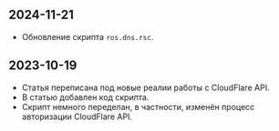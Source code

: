 ## 2024-11-21

- Обновление скрипта `ros.dns.rsc`.

## 2023-10-19

- Статья переписана под новые реалии работы с CloudFlare API.
- В статью добавлен код скрипта.
- Скрипт немного переделан, в частности, изменён процесс авторизации CloudFlare API.

